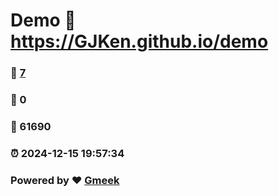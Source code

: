 # Demo :link: https://GJKen.github.io/demo 
### :page_facing_up: [7](https://GJKen.github.io/demo/tag.html) 
### :speech_balloon: 0 
### :hibiscus: 61690 
### :alarm_clock: 2024-12-15 19:57:34 
### Powered by :heart: [Gmeek](https://github.com/Meekdai/Gmeek)
